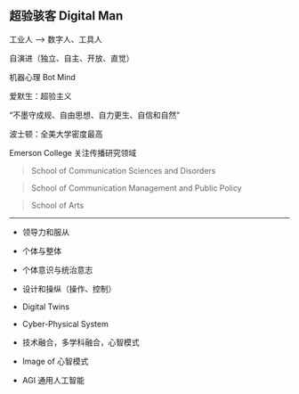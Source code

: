 ## 超验骇客 Digital Man

工业人 --> 数字人、工具人

自演进（独立、自主、开放、直觉）

机器心理 Bot Mind

爱默生：超验主义

“不墨守成规、自由思想、自力更生、自信和自然”

波士顿：全美大学密度最高

Emerson College 关注传播研究领域

> School of Communication Sciences and Disorders

> School of Communication Management and Public Policy

> School of Arts

---

- 领导力和服从

- 个体与整体

- 个体意识与统治意志

- 设计和操纵（操作、控制）

- Digital Twins

- Cyber-Physical System

- 技术融合，多学科融合，心智模式

- Image of 心智模式

- AGI 通用人工智能
